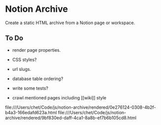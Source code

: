# Notion Archive

Create a static HTML archive from a Notion page or workspace.

## To Do

- render page properties.

- CSS styles?

- url slugs.
- database table ordering?

- write some tests?
- crawl mentioned pages including [[wiki]] style

file:///Users/chet/Code/js/notion-archive/rendered/0e276124-0308-4b2f-b4a3-166edafd623a.html
file:///Users/chet/Code/js/notion-archive/rendered/9bf830ed-daff-4ca1-8a8b-ef7b6b105cd8.html